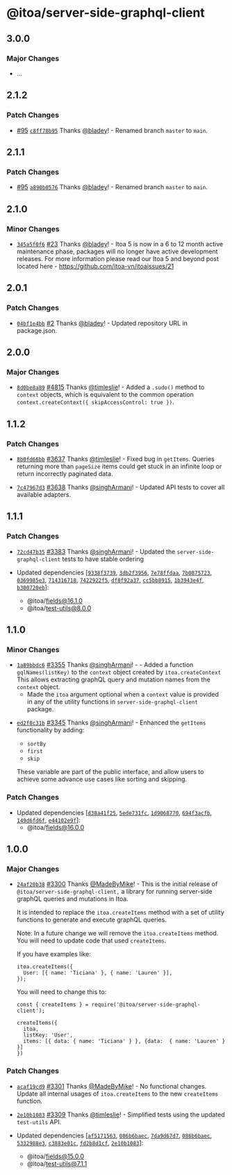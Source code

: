 # @itoa/server-side-graphql-client

## 3.0.0

### Major Changes

- ...

## 2.1.2

### Patch Changes

- [#95](https://github.com/itoa-vn/itoapull/95) [`c8ff78b95`](https://github.com/itoa-vn/itoacommit/c8ff78b95af5d56d44bbc11c51e7cf28b81323b4) Thanks [@bladey](https://github.com/bladey)! - Renamed branch `master` to `main`.

## 2.1.1

### Patch Changes

- [#95](https://github.com/itoa-vn/itoapull/95) [`a890b0576`](https://github.com/itoa-vn/itoacommit/a890b057628b60c2d1870cc3f5afd8e87b03f7df) Thanks [@bladey](https://github.com/bladey)! - Renamed branch `master` to `main`.

## 2.1.0

### Minor Changes

- [`345a5f0f6`](https://github.com/itoa-vn/itoacommit/345a5f0f66a34c75696230ad2fcfb7a2eac86cb4) [#23](https://github.com/itoa-vn/itoapull/23) Thanks [@bladey](https://github.com/bladey)! - Itoa 5 is now in a 6 to 12 month active maintenance phase, packages will no longer have active development releases. For more information please read our Itoa 5 and beyond post located here - https://github.com/itoa-vn/itoaissues/21

## 2.0.1

### Patch Changes

- [`04bf1e4bb`](https://github.com/itoa-vn/itoacommit/04bf1e4bb0223f4e2e06664bbc9e95c51118eb84) [#2](https://github.com/itoa-vn/itoapull/2) Thanks [@bladey](https://github.com/bladey)! - Updated repository URL in package.json.

## 2.0.0

### Major Changes

- [`8d0be8a89`](https://github.com/itoa-vn/itoacommit/8d0be8a89e2d9b89826365f81f47b8d8863b93d0) [#4815](https://github.com/itoa-vn/itoapull/4815) Thanks [@timleslie](https://github.com/timleslie)! - Added a `.sudo()` method to `context` objects, which is equivalent to the common operation `context.createContext({ skipAccessControl: true })`.

## 1.1.2

### Patch Changes

- [`8b0fd66bb`](https://github.com/itoa-vn/itoacommit/8b0fd66bbd73a99a4ed321ce737b5dc33e2d11d3) [#3637](https://github.com/itoa-vn/itoapull/3637) Thanks [@timleslie](https://github.com/timleslie)! - Fixed bug in `getItems`. Queries returning more than `pageSize` items could get stuck in an infinite loop or return incorrectly paginated data.

* [`7c47967d3`](https://github.com/itoa-vn/itoacommit/7c47967d3f8a6e0026f9cd0108ff1dafc8d331b9) [#3638](https://github.com/itoa-vn/itoapull/3638) Thanks [@singhArmani](https://github.com/singhArmani)! - Updated API tests to cover all available adapters.

## 1.1.1

### Patch Changes

- [`72cd47b35`](https://github.com/itoa-vn/itoacommit/72cd47b357052b69e1d525758ff8a1a0cf44c5c2) [#3383](https://github.com/itoa-vn/itoapull/3383) Thanks [@singhArmani](https://github.com/singhArmani)! - Updated the `server-side-graphql-client` tests to have stable ordering

- Updated dependencies [[`9338f3739`](https://github.com/itoa-vn/itoacommit/9338f3739ecff5f626a713a06ce65c1e29888d25), [`3db2f3956`](https://github.com/itoa-vn/itoacommit/3db2f395688342fe9a1dda14be5ce8308c9c39a6), [`7e78ffdaa`](https://github.com/itoa-vn/itoacommit/7e78ffdaa96050e49e8e2678a3c4f1897fedae4f), [`7b0875723`](https://github.com/itoa-vn/itoacommit/7b0875723783780988f2dee4e5ee406a3b44ca98), [`0369985e3`](https://github.com/itoa-vn/itoacommit/0369985e320afd6112f2664f8a8edc1ed7167130), [`714316718`](https://github.com/itoa-vn/itoacommit/7143167187e3e3519b0b58e2b04ff0fee8fc75dc), [`7422922f5`](https://github.com/itoa-vn/itoacommit/7422922f5649a2b52699f67a77645e9c91800688), [`df8f92a37`](https://github.com/itoa-vn/itoacommit/df8f92a378d2d787f5bee774f013767c09ec35cf), [`cc5bb8915`](https://github.com/itoa-vn/itoacommit/cc5bb891579281338ad7fad0873531be81d877d4), [`1b3943e4f`](https://github.com/itoa-vn/itoacommit/1b3943e4f66c61c446085736949c6b83e9087afb), [`b300720eb`](https://github.com/itoa-vn/itoacommit/b300720eb4e079bc30efb17ed3b48ab71cadc160)]:
  - @itoa/fields@16.1.0
  - @itoa/test-utils@8.0.0

## 1.1.0

### Minor Changes

- [`1a89bbdc6`](https://github.com/itoa-vn/itoacommit/1a89bbdc6b2122a5c8217e6f6c750f7cfb69dc2c) [#3355](https://github.com/itoa-vn/itoapull/3355) Thanks [@singhArmani](https://github.com/singhArmani)! - - Added a function `gqlNames(listKey)` to the `context` object created by `itoa.createContext` This allows extracting graphQL query and mutation names from the `context` object.
  - Made the `itoa` argument optional when a `context` value is provided in any of the utility functions in `server-side-graphql-client` package.

* [`ed2f8c31b`](https://github.com/itoa-vn/itoacommit/ed2f8c31b13eadb39a045cc351777add81621ede) [#3345](https://github.com/itoa-vn/itoapull/3345) Thanks [@singhArmani](https://github.com/singhArmani)! - Enhanced the `getItems` functionality by adding:

  - `sortBy`
  - `first`
  - `skip`

  These variable are part of the public interface, and allow users to achieve some advance use cases like sorting and skipping.

### Patch Changes

- Updated dependencies [[`d38a41f25`](https://github.com/itoa-vn/itoacommit/d38a41f25a1b4c90c05d2fb85116dc385d4ee77a), [`5ede731fc`](https://github.com/itoa-vn/itoacommit/5ede731fc58a79e7322b852bdd2d971ece45281e), [`1d9068770`](https://github.com/itoa-vn/itoacommit/1d9068770d03658954044c530e56e66169667e25), [`694f3acfb`](https://github.com/itoa-vn/itoacommit/694f3acfb9faa78aebfcf48cf711165560f16ff7), [`149d6fd6f`](https://github.com/itoa-vn/itoacommit/149d6fd6ff057c17570346063c173376769dcc79), [`e44102e9f`](https://github.com/itoa-vn/itoacommit/e44102e9f7f770b1528d642d763ccf9f88f3cbb1)]:
  - @itoa/fields@16.0.0

## 1.0.0

### Major Changes

- [`24af20b38`](https://github.com/itoa-vn/itoacommit/24af20b38ab89a452edc7a060c9bc936cda55a4a) [#3300](https://github.com/itoa-vn/itoapull/3300) Thanks [@MadeByMike](https://github.com/MadeByMike)! - This is the initial release of `@itoa/server-side-graphql-client,` a library for running server-side graphQL queries and mutations in Itoa.

  It is intended to replace the `itoa.createItems` method with a set of utility functions to generate and execute graphQL queries.

  Note: In a future change we will remove the `itoa.createItems` method. You will need to update code that used `createItems`.

  If you have examples like:

  ```
  itoa.createItems({
    User: [{ name: 'Ticiana' }, { name: 'Lauren' }],
  });
  ```

  You will need to change this to:

  ```
  const { createItems } = require('@itoa/server-side-graphql-client');

  createItems({
    itoa,
    listKey: 'User',
    items: [{ data: { name: 'Ticiana' } }, {data:  { name: 'Lauren' } }]
  })
  ```

### Patch Changes

- [`acaf19cd9`](https://github.com/itoa-vn/itoacommit/acaf19cd9679861234e67f9e130aea83d052f01e) [#3301](https://github.com/itoa-vn/itoapull/3301) Thanks [@MadeByMike](https://github.com/MadeByMike)! - No functional changes. Update all internal usages of `itoa.createItems` to the new `createItems` function.

* [`2e10b1083`](https://github.com/itoa-vn/itoacommit/2e10b1083c0ab3925b877f16543c3d302f618313) [#3309](https://github.com/itoa-vn/itoapull/3309) Thanks [@timleslie](https://github.com/timleslie)! - Simplified tests using the updated `test-utils` API.

* Updated dependencies [[`af5171563`](https://github.com/itoa-vn/itoacommit/af51715637433bcdd2538835c98ac71a8eb86122), [`086b6baec`](https://github.com/itoa-vn/itoacommit/086b6baecdb8730bd7ae7001a96ae881fb13bac2), [`7da9d67d7`](https://github.com/itoa-vn/itoacommit/7da9d67d7d481c44a81406c6b34540a3f0a8340d), [`086b6baec`](https://github.com/itoa-vn/itoacommit/086b6baecdb8730bd7ae7001a96ae881fb13bac2), [`5332988e3`](https://github.com/itoa-vn/itoacommit/5332988e3fafe6a3594f7dcecd79a9402df28015), [`c3883e01c`](https://github.com/itoa-vn/itoacommit/c3883e01c01b83cf5938de9bebf2dd68f4861364), [`fd2b8d1cf`](https://github.com/itoa-vn/itoacommit/fd2b8d1cf0b23b177951d65006a0d0faf666a5d6), [`2e10b1083`](https://github.com/itoa-vn/itoacommit/2e10b1083c0ab3925b877f16543c3d302f618313)]:
  - @itoa/fields@15.0.0
  - @itoa/test-utils@7.1.1
